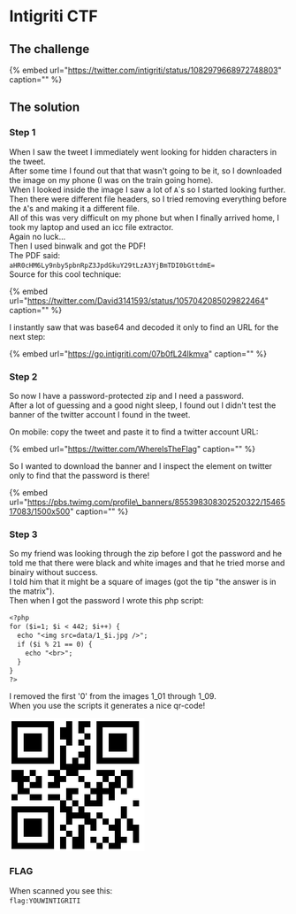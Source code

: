 # Intigriti CTF

## The challenge

{% embed url="https://twitter.com/intigriti/status/1082979668972748803" caption="" %}

## The solution

### Step 1

When I saw the tweet I immediately went looking for hidden characters in the tweet.  
After some time I found out that that wasn't going to be it, so I downloaded the image on my phone \(I was on the train going home\).  
When I looked inside the image I saw a lot of `A`\`s so I started looking further.  
Then there were different file headers, so I tried removing everything before the `A`'s and making it a different file.  
All of this was very difficult on my phone but when I finally arrived home, I took my laptop and used an icc file extractor.  
Again no luck...  
Then I used binwalk and got the PDF!  
The PDF said:  
`aHR0cHM6Ly9nby5pbnRpZ3JpdGkuY29tLzA3YjBmTDI0bGttdmE=`  
Source for this cool technique:

{% embed url="https://twitter.com/David3141593/status/1057042085029822464" caption="" %}

I instantly saw that was base64 and decoded it only to find an URL for the next step:

{% embed url="https://go.intigriti.com/07b0fL24lkmva" caption="" %}

### Step 2

So now I have a password-protected zip and I need a password.  
After a lot of guessing and a good night sleep, I found out I didn't test the banner of the twitter account I found in the tweet.

On mobile: copy the tweet and paste it to find a twitter account URL:

{% embed url="https://twitter.com/WhereIsTheFlag" caption="" %}

So I wanted to download the banner and I inspect the element on twitter only to find that the password is there!

{% embed url="https://pbs.twimg.com/profile\_banners/855398308302520322/1546517083/1500x500" caption="" %}

### Step 3

So my friend was looking through the zip before I got the password and he told me that there were black and white images and that he tried morse and binairy without success.  
I told him that it might be a square of images \(got the tip "the answer is in the matrix"\).  
Then when I got the password I wrote this php script:

```text
<?php
for ($i=1; $i < 442; $i++) {
  echo "<img src=data/1_$i.jpg />";
  if ($i % 21 == 0) {
    echo "<br>";
  }
}
?>
```

I removed the first '0' from the images 1\_01 through 1\_09.  
When you use the scripts it generates a nice qr-code!

![QR-code](../.gitbook/assets/qr.png)

### FLAG

When scanned you see this:  
`flag:YOUWINTIGRITI`

